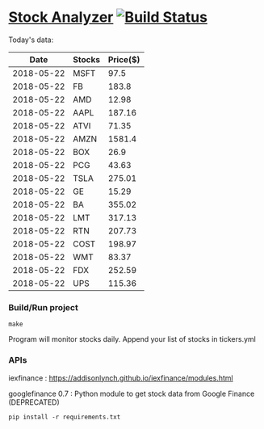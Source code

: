 # [Stock Analyzer](https://ogoyal.github.io/StockAnalyzer/) [![Build Status](https://travis-ci.org/ogoyal/StockAnalyzer.svg?branch=master)](https://travis-ci.org/ogoyal/StockAnalyzer)

Today's data:

| Date| Stocks| Price($) | 
| --- | --- | ---  | 
| 2018-05-22| MSFT| 97.5 | 
| 2018-05-22| FB| 183.8 | 
| 2018-05-22| AMD| 12.98 | 
| 2018-05-22| AAPL| 187.16 | 
| 2018-05-22| ATVI| 71.35 | 
| 2018-05-22| AMZN| 1581.4 | 
| 2018-05-22| BOX| 26.9 | 
| 2018-05-22| PCG| 43.63 | 
| 2018-05-22| TSLA| 275.01 | 
| 2018-05-22| GE| 15.29 | 
| 2018-05-22| BA| 355.02 | 
| 2018-05-22| LMT| 317.13 | 
| 2018-05-22| RTN| 207.73 | 
| 2018-05-22| COST| 198.97 | 
| 2018-05-22| WMT| 83.37 | 
| 2018-05-22| FDX| 252.59 | 
| 2018-05-22| UPS| 115.36 | 

### Build/Run project

```
make
```

Program will monitor stocks daily. Append your list of stocks in tickers.yml

### APIs
iexfinance : https://addisonlynch.github.io/iexfinance/modules.html

googlefinance 0.7 : Python module to get stock data from Google Finance (DEPRECATED)

```
pip install -r requirements.txt
```
